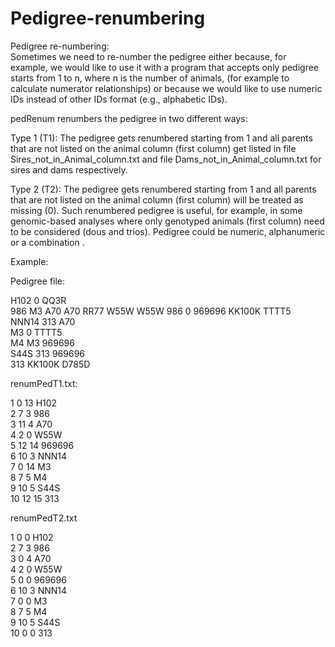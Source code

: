 # Pedigree-renumbering

Pedigree re-numbering:  
Sometimes we need to re-number the pedigree either because, for example, we would like to use it with a program that accepts only pedigree starts from 1 to n, where n is the number of animals, (for example to calculate numerator relationships) or because we would like to use numeric IDs instead of other IDs format (e.g., alphabetic IDs).

pedRenum renumbers the pedigree in two different ways:

Type 1 (T1): The pedigree gets renumbered starting from 1 and all parents that are not listed on the animal column (first column) get listed in file Sires_not_in_Animal_column.txt and file Dams_not_in_Animal_column.txt for sires and dams respectively.

Type 2 (T2): The pedigree gets renumbered starting from 1 and all parents that are not listed on  the animal column (first column) will be treated as missing (0). Such renumbered pedigree is useful, for example, in some genomic-based analyses where only genotyped animals (first column) need to be considered (dous and trios). Pedigree could be numeric, alphanumeric or a combination . 

Example:


Pedigree file:

H102	0	QQ3R      
986	M3	A70
A70	RR77	W55W
W55W	986	0
969696	KK100K	TTTT5      
NNN14	313	A70     
M3	0	TTTT5      
M4	M3	969696       
S44S	313	969696      
313	KK100K	D785D      


renumPedT1.txt:

1    0   13    H102        
2    7    3    986         
3   11    4    A70         
4    2    0    W55W       
5   12   14    969696            
6   10    3    NNN14       
7    0   14    M3          
8    7    5    M4          
9   10    5    S44S        
10   12   15    313        

renumPedT2.txt

1    0  0  H102        
2    7  3  986         
3    0  4  A70         
4    2  0  W55W        
5    0  0  969696           
6   10  3  NNN14       
7    0  0  M3          
8    7  5  M4          
9   10  5  S44S        
10   0  0  313         

